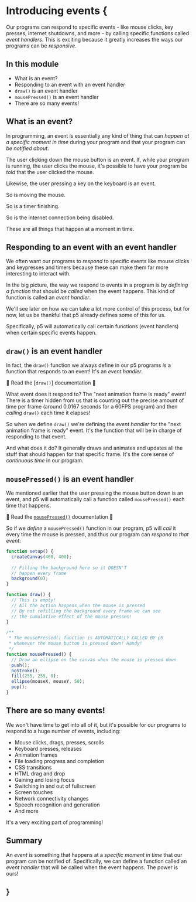 # Introducing events {
   
Our programs can respond to specific events - like mouse clicks, key presses, internet shutdowns, and more - by calling specific functions called *event handlers*. This is exciting because it greatly increases the ways our programs can be *responsive*.

## In this module

- What is an event?
- Responding to an event with an event handler
- `draw()` is an event handler
- `mousePressed()` is an event handler
- There are so many events!

## What is an event?

In programming, an event is essentially any kind of thing that can *happen at a specific moment in time* during your program and that your program can *be notified about*.

The user clicking down the mouse button is an event. If, while your program is running, the user clicks the mouse, it's possible to have your program be *told* that the user clicked the mouse.

Likewise, the user pressing a key on the keyboard is an event.

So is moving the mouse.

So is a timer finishing.

So is the internet connection being disabled.

These are all things that happen at a moment in time.

## Responding to an event with an event handler

We often want our programs to *respond* to specific events like mouse clicks and keypresses and timers because these can make them far more interesting to interact with.

In the big picture, the way we respond to events in a program is by *defining a function* that should be *called* when the event happens. This kind of function is called an *event handler*.

We'll see later on how we can take a lot more control of this process, but for now, let us be thankful that p5 already defines some of this for us.

Specifically, p5 will automatically call certain functions (event handlers) when certain specific events happen.

## `draw()` is an event handler

In fact, the `draw()` function we always define in our p5 programs *is* a function that responds to an event! It's an *event handler*.

📖 Read the [`draw()`] documentation 📖

What event does it respond to? The "next animation frame is ready" event! There is a timer hidden from us that is counting out the precise amount of time per frame (around 0.0167 seconds for a 60FPS program) and then *calling* `draw()` each time it elapses!

So when we define `draw()` we're defining the *event handler* for the "next animation frame is ready" event. It's the function that will be in charge of responding to that event.

And what does it do? It generally draws and animates and updates all the stuff that should happen for that specific frame. It's the core sense of *continuous time* in our program.

## `mousePressed()` is an event handler

We mentioned earlier that the user pressing the mouse button down is an event, and p5 will automatically call a function called `mousePressed()` each time that happens. 

📖 Read the [`mousePressed()`](https://p5js.org/reference/p5/mousePressed/) documentation 📖

So if we *define* a `mousePressed()` function in our program, p5 will *call* it every time the mouse is pressed, and thus our program can *respond to that event*:

```javascript
function setup() {
  createCanvas(400, 400);
  
  // Filling the background here so it DOESN'T
  // happen every frame
  background(0);
}

function draw() {
  // This is empty!
  // All the action happens when the mouse is pressed
  // By not refilling the background every frame we can see
  // the cumulative effect of the mouse presses!
}

/**
 * The mousePressed() function is AUTOMATICALLY CALLED BY p5
 * whenever the mouse button is pressed down! Handy!
 */
function mousePressed() {
  // Draw an ellipse on the canvas when the mouse is pressed down
  push();
  noStroke();
  fill(255, 255, 0);
  ellipse(mouseX, mouseY, 50);
  pop();
}
```

## There are so many events!

We won't have time to get into all of it, but it's possible for our programs to respond to a huge number of events, including:

- Mouse clicks, drags, presses, scrolls
- Keyboard presses, releases
- Animation frames
- File loading progress and completion
- CSS transitions
- HTML drag and drop
- Gaining and losing focus
- Switching in and out of fullscreen
- Screen touches
- Network connectivity changes
- Speech recognition and generation
- And more

It's a very exciting part of programming!

## Summary

An *event* is something that happens at a *specific moment in time* that our program can be notified of. Specifically, we can define a function called an *event handler* that will be called when the event happens. The power is ours!

    
## }